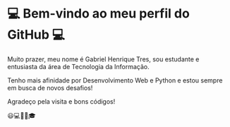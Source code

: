 # :computer: Bem-vindo ao meu perfil do GitHub :computer:
Muito prazer, meu nome é Gabriel Henrique Tres, sou estudante e entusiasta da área de Tecnologia da Informação.

Tenho mais afinidade por Desenvolvimento Web e Python e estou sempre em busca de novos desafios!

Agradeço pela visita e bons códigos!

:smiley::computer::iphone::musical_note::mortar_board:
